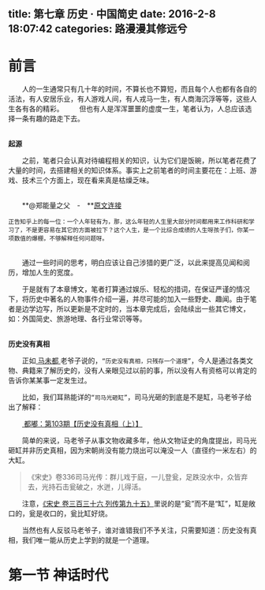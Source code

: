 title: 第七章 历史 · 中国简史
date: 2016-2-8 18:07:42
categories: 路漫漫其修远兮
---
# 前言 #
　　人的一生通常只有几十年的时间，不算长也不算短，而且每个人也都有各自的活法，有人安居乐业，有人游戏人间，有人戎马一生，有人商海沉浮等等，这些人生各有各的精彩。
　　但也有人是浑浑噩噩的虚度一生，笔者认为，人总应该选择一条有趣的路走下去。

<br>**起源**

　　之前，笔者只会认真对待编程相关的知识，认为它们是饭碗，所以笔者花费了大量的时间，去搭建相关的知识体系。事实上之前笔者的时间主要花在：上班、游戏、技术三个方面上，现在看来真是枯燥乏味。
<!-- more -->
<br>　　**@郑能量之父　-　**[原文连接 ](http://www.zhihu.com/question/27822093/answer/38498308) 

	正告知乎上的每一位：一个人年轻有为，那，这么年轻的人生里大部分时间都用来工作科研和学习了，不是更容易在其它的方面被拉下？这个人生，是一个比综合成绩的人生呀孩子们，你某一项数值的爆棚，不够解释任何问题呀。

<br>　　通过一些时间的思考，明白应该让自己涉猎的更广泛，以此来提高见闻和阅历，增加人生的宽度。

　　于是就有了本章博文，笔者打算通过娱乐、轻松的措词，在保证严谨的情况下，将历史中著名的人物事件介绍一遍，并尽可能的加入一些野史、趣闻。由于笔者是边学边写，所以更新是不定时的，当本章完成后，会陆续出一些其它博文，如：外国简史、旅游地理、各行业常识等等。

<br>**历史没有真相**

　　正如[ 马未都 ](http://baike.baidu.com/view/34396.htm)老爷子说的，`“历史没有真相，只残存一个道理”`，今人是通过各类文物、典籍来了解历史的，没有人亲眼见过以前的事，所以没有人有资格可以肯定的告诉你某某事一定发生过。

　　比如，我们耳熟能详的`“司马光砸缸”`，司马光砸的到底是不是缸，马老爷子给出了解释：

　　[ 都嘟：第103期【历史没有真相（上）】 ](http://v.youku.com/v_show/id_XMTM4NTEwNzgwNA==.html?from=y1.7-1.2) 

　　简单的来说，马老爷子从事文物收藏多年，他从文物证史的角度提出，司马光砸缸并非历史真相，因为宋朝尚没有能力烧出可以淹没一人（直径约一米左右）的大缸。
>《宋史》卷336司马光传：群儿戏于庭，一儿登瓮，足跌没水中，众皆弃去，光持石击瓮破之，水迸，儿得活。

　　注意，[《宋史 卷三百三十六 列传第九十五》](http://guoxue.lishichunqiu.com/shibu/songshi/3188.html)里说的是“瓮”而不是“缸”，缸是敞口的，瓮是收口的，瓮比缸好烧。

　　当然也有人反驳马老爷子，谁对谁错我们不予关注，只需要知道：历史没有真相，我们唯一能从历史上学到的就是一个道理。

# 第一节 神话时代 #
<br><br>